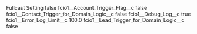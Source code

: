 <?xml version="1.0" encoding="UTF-8"?>
<CustomMetadata xmlns="http://soap.sforce.com/2006/04/metadata" xmlns:xsi="http://www.w3.org/2001/XMLSchema-instance" xmlns:xsd="http://www.w3.org/2001/XMLSchema">
    <label>Fullcast Setting</label>
    <protected>false</protected>
    <values>
        <field>fcio1__Account_Trigger_Flag__c</field>
        <value xsi:type="xsd:boolean">false</value>
    </values>
    <values>
        <field>fcio1__Contact_Trigger_for_Domain_Logic__c</field>
        <value xsi:type="xsd:boolean">false</value>
    </values>
    <values>
        <field>fcio1__Debug_Log__c</field>
        <value xsi:type="xsd:boolean">true</value>
    </values>
    <values>
        <field>fcio1__Error_Log_Limit__c</field>
        <value xsi:type="xsd:double">100.0</value>
    </values>
    <values>
        <field>fcio1__Lead_Trigger_for_Domain_Logic__c</field>
        <value xsi:type="xsd:boolean">false</value>
    </values>
</CustomMetadata>
